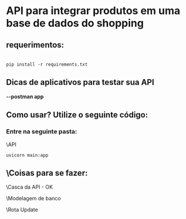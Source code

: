 <h1>API para integrar produtos em uma base de dados do shopping</h1>

<h2>requerimentos:</h2>
<br>
<code>pip install -r requirements.txt</code>
  
<h2>Dicas de aplicativos para testar sua API</h2>  
<p><b>--postman app</b></p>

<h2>Como usar? Utilize o seguinte código:</h2>
<h3>Entre na seguinte pasta:</h3>
<p>\API</p>
<code>uvicorn main:app</code>
<br>
<h2>\Coisas para se fazer:</h2>
<p>\Casca da API - OK</p>
<p>\Modelagem de banco</p>
<p>\Rota Update</p>
